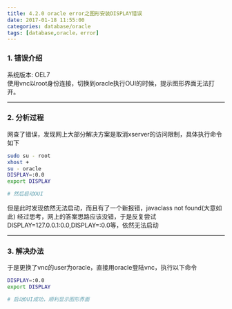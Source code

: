 ```yaml
---
title: 4.2.0 oracle error之图形安装DISPLAY错误
date: 2017-01-18 11:55:00
categories: database/oracle
tags: [database,oracle，error]
---
```


### 1. 错误介绍
系统版本: OEL7  
使用vnc以root身份连接，切换到oracle执行OUI的时候，提示图形界面无法打开。

---

### 2. 分析过程
网查了错误，发现网上大部分解决方案是取消xserver的访问限制，具体执行命令如下
``` bash
sudo su - root
xhost +
su - oracle
DISPLAY=:0.0
export DISPLAY

# 然后启动OUI
```
但是此时发现依然无法启动，而且有了一个新报错，javaclass not found(大意如此)
经过思考，网上的答案思路应该没错，于是反复尝试DISPLAY=127.0.0.1:0.0,DISPLAY=<ip>:0.0等，依然无法启动

---

### 3. 解决办法
于是更换了vnc的user为oracle，直接用oracle登陆vnc，执行以下命令
``` bash
DISPLAY=:0.0
export DISPLAY

# 启动OUI成功，顺利显示图形界面
```
